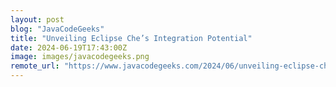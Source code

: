 ```yaml
---
layout: post
blog: "JavaCodeGeeks"
title: "Unveiling Eclipse Che’s Integration Potential"
date: 2024-06-19T17:43:00Z
image: images/javacodegeeks.png
remote_url: "https://www.javacodegeeks.com/2024/06/unveiling-eclipse-ches-integration-potential.html"
---
```

